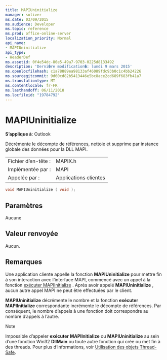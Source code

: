 ```yaml
---
title: MAPIUninitialize
manager: soliver
ms.date: 03/09/2015
ms.audience: Developer
ms.topic: reference
ms.prod: office-online-server
localization_priority: Normal
api_name:
- MAPIUninitialize
api_type:
- HeaderDef
ms.assetid: 0f4e54dc-80e5-49a7-9703-0225d8133492
description: 'Derni�re modification�: lundi 9 mars 2015'
ms.openlocfilehash: c1a78889ea98133af46089fdc93b0c1c4bb24226
ms.sourcegitcommit: 9d60cd82b5413446e5bc8ace2cd689f683fb41a7
ms.translationtype: MT
ms.contentlocale: fr-FR
ms.lasthandoff: 06/11/2018
ms.locfileid: "19784792"
---
```

# <a name="mapiuninitialize"></a>MAPIUninitialize

  
  
**S’applique à**: Outlook 
  
Décrémente le décompte de références, nettoie et supprime par instance globale des données pour la DLL MAPI. 
  
|||
|:-----|:-----|
|Fichier d’en-tête :  <br/> |MAPIX.h  <br/> |
|Implémentée par :  <br/> |MAPI  <br/> |
|Appelée par :  <br/> |Applications clientes  <br/> |
   
```cpp
void MAPIUninitialize ( void );
```

## <a name="parameters"></a>Paramètres

Aucune 
  
## <a name="return-value"></a>Valeur renvoyée

Aucun.
  
## <a name="remarks"></a>Remarques

Une application cliente appelle la fonction **MAPIUninitialize** pour mettre fin à son interaction avec l’interface MAPI, commencé avec un appel à la fonction [exécuter MAPIInitialize](mapiinitialize.md) . Après avoir appelé **MAPIUninitialize** , aucun autre appel MAPI ne peut être effectuées par le client. 
  
 **MAPIUninitialize** décrémente le nombre et la fonction **exécuter MAPIInitialize** correspondante incrémente le décompte de références. Par conséquent, le nombre d’appels à une fonction doit correspondre au nombre d’appels à l’autre. 
  
> [!NOTE]
> Impossible d’appeler **exécuter MAPIInitialize** ou **MAPIUninitialize** au sein d’une fonction Win32 **DllMain** ou toute autre fonction qui crée ou met fin à des threads. Pour plus d’informations, voir [Utilisation des objets Thread-Safe](using-thread-safe-objects.md). 
  

